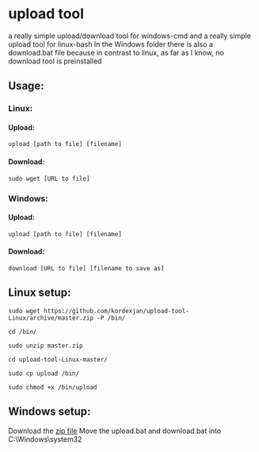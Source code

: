 # upload tool
a really simple upload/download tool for windows-cmd and a really simple upload tool for linux-bash
In the Windows folder there is also a download.bat file because in contrast to linux, as far as I know, no download tool is preinstalled
## Usage:
### Linux:
#### Upload:
```
upload [path to file] [filename]
```
#### Download:
```
sudo wget [URL to file]
```
### Windows:
#### Upload:
```
upload [path to file] [filename]
```
#### Download:
```
download [URL to file] [filename to save as]
```
## Linux setup:
```
sudo wget https://github.com/kordexjan/upload-tool-Linux/archive/master.zip -P /bin/
```
```
cd /bin/
```

```
sudo unzip master.zip
```

```
cd upload-tool-Linux-master/
```

```
sudo cp upload /bin/
```

```
sudo chmod +x /bin/upload
```

## Windows setup:

Download the [zip file](https://github.com/kordexjan/upload-tool-windows/archive/master.zip)
Move the upload.bat and download.bat into C:\Windows\system32

